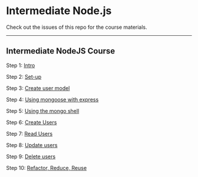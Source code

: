 # Intermediate Node.js

Check out the issues of this repo for the course materials.

<hr/>

## Intermediate NodeJS Course

Step 1: [Intro](https://github.com/Zi-Tao/intermediate-node-course/issues/1)

Step 2: [Set-up](https://github.com/Zi-Tao/intermediate-node-course/issues/1)

Step 3: [Create user model](https://github.com/Zi-Tao/intermediate-node-course/issues/2)

Step 4: [Using mongoose with express](https://github.com/Zi-Tao/intermediate-node-course/issues/2)

Step 5: [Using the mongo shell](https://github.com/Zi-Tao/intermediate-node-course/issues/2)

Step 6: [Create Users](https://github.com/Zi-Tao/intermediate-node-course/issues/3)

Step 7: [Read Users](https://github.com/Zi-Tao/intermediate-node-course/issues/3)

Step 8: [Update users](https://github.com/Zi-Tao/intermediate-node-course/issues/3)

Step 9: [Delete users](https://github.com/Zi-Tao/intermediate-node-course/issues/3)

Step 10: [Refactor, Reduce, Reuse](https://github.com/Zi-Tao/intermediate-node-course/issues/4)

